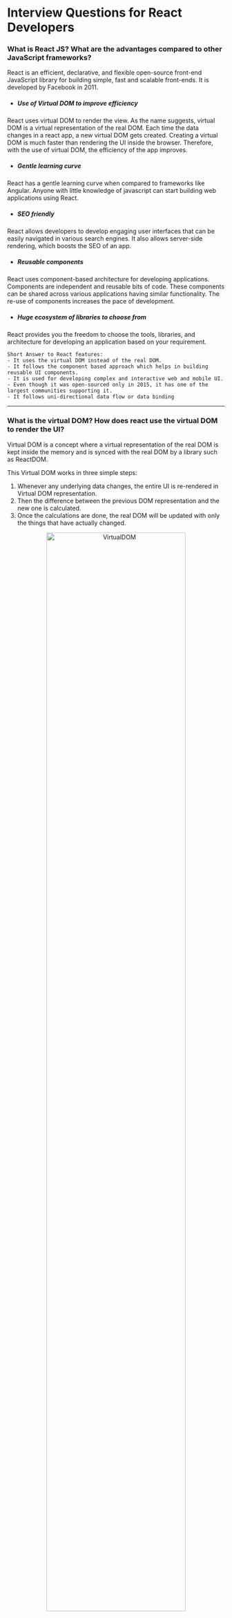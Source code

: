 # Interview Questions for React Developers

### What is React JS? What are the advantages compared to other JavaScript frameworks?
React is an efficient, declarative, and flexible open-source front-end JavaScript library for building simple, fast and scalable front-ends. It is developed by Facebook in 2011.

- ##### Use of Virtual DOM to improve efficiency
React uses virtual DOM to render the view. As the name suggests, virtual DOM is a virtual representation of the real DOM. Each time the data changes in a react app, a new virtual DOM gets created. Creating a virtual DOM is much faster than rendering the UI inside the browser. Therefore, with the use of virtual DOM, the efficiency of the app improves.
- ##### Gentle learning curve
React has a gentle learning curve when compared to frameworks like Angular. Anyone with little knowledge of javascript can start building web applications using React.
- ##### SEO friendly
React allows developers to develop engaging user interfaces that can be easily navigated in various search engines. It also allows server-side rendering, which boosts the SEO of an app.
- ##### Reusable components
React uses component-based architecture for developing applications. Components are independent and reusable bits of code. These components can be shared across various applications having similar functionality. The re-use of components increases the pace of development.
- ##### Huge ecosystem of libraries to choose from
React provides you the freedom to choose the tools, libraries, and architecture for developing an application based on your requirement.

```
Short Answer to React features:
- It uses the virtual DOM instead of the real DOM.
- It follows the component based approach which helps in building reusable UI components.
- It is used for developing complex and interactive web and mobile UI.
- Even though it was open-sourced only in 2015, it has one of the largest communities supporting it.
- It follows uni-directional data flow or data binding
```
---
### What is the virtual DOM? How does react use the virtual DOM to render the UI?
Virtual DOM is a concept where a virtual representation of the real DOM is kept inside the memory and is synced with the real DOM by a library such as ReactDOM.

This Virtual DOM works in three simple steps:

1. Whenever any underlying data changes, the entire UI is re-rendered in Virtual DOM representation.
2. Then the difference between the previous DOM representation and the new one is calculated.
3. Once the calculations are done, the real DOM will be updated with only the things that have actually changed.

<center>
<img src="https://res.cloudinary.com/practicaldev/image/fetch/s--rorQuVGd--/c_limit%2Cf_auto%2Cfl_progressive%2Cq_auto%2Cw_880/https://thepracticaldev.s3.amazonaws.com/i/d5amy5j4ly0ruq1inyet.png" alt="VirtualDOM" width="80%"/>
</center>

### What are React components? What is a state in React?
When it comes to using React, everything boils down to components. In simple words, “Components are the construction blocks of a React application’s UI. These components split up the entire UI into several small, independent, and reusable pieces. Then it renders each of these components independent of each other without affecting the rest of the UI.”

Then again, “States are the heart of React components. States are the source of data and must be kept as simple as possible. Basically, states are the objects which determine components rendering and behavior. They are mutable unlike the props and create dynamic and interactive components. They are accessed via `this.state()`.”

### What are stateless components?
Stateless components are nothing more than pure functions that render DOM-based solely on the properties provided to them. They do not have the authority to change the state.

### What is a JSX?
JSX stands for JavaScript XML.

It allows us to write HTML inside JavaScript and place them in the DOM without using functions like `appendChild( )` or `createElement( )`.

As stated in the official docs of React, JSX provides syntactic sugar for `React.createElement( )` function.

### What do you understand by refs in React?
Refs are a way for you to get a handle back to the component you've created

It makes it possible to store a reference to a particular React element or component returned by the component render() configuration function. 

### When you need refs?
- Managing focus, text selection, or media playback.
- Integrating with third-party DOM libraries.
- Triggering imperative animations.

### What are the different phases of React component’s lifecycle?
There are three different phases of React component’s lifecycle:

> - Mounting: the component is added to the DOM
> - Updating: the component is updated when there is a change in its props or state
> - Unmounting: the component is removed from the DOM

### What is the difference between a Container and a Component?
> "Components are the construction blocks of a React application's UI" and
    they use the data passed from props, whereas Containers fetch or update data
    in store, so they connect react and redux.

---
---

<center>🤘🏼🤘🏼🤘🏼🤘🏼🤘🏼🤘🏼🤘🏼🤘🏼🤘🏼🤘🏼</center>

---
---

# Interview Challenges for React Developers

### A) Add and Delete Items From the List 
In this challenge, the developer has to create an input field with a button.

When the button is clicked, the text in the input field should be added below in a list. Moreover, whenever any list item is clicked, it should be removed from the list. 

The motive of this challenge is to check how good the developer is with forms, state, and lists. 

### B) Displaying Data Coming From an API
In this coding challenge, you will be provided with an API that will return some data, maybe, an array of objects. You have to display the data in the UI.

The main motive here is to check how and where the API is called by the developer. In React, there are two ways to call APIs.

- Axios
- fetch API

### C) Create a Higher-Order Component to reuse component logic
In this coding challenge, you might be asked to create three different components that have similar component logic. So you have to create a Higher-Order Component that will have the component logic and it will be reused by the other three components. 

For this challenge, you have three components, each containing a button that increments the value in the state by a specific number. Suppose, three components are:

- “ComponentA” where the button increments the value by two.
- “ComponentB” where the button increments the value by twenty.
- “ComponentC” where the button increments the value by two hundred.

### D) Implementing and using Redux 
In this coding challenge, the interviewer wants to check how you implement and use Redux. So, you might be provided with a basic React application with two components - one that will contain the buttons to increment and decrement the global state and another to display the value.

### E) **Share data among components without using props and Redux
In this coding challenge, the interview might give you a React application with multiple nested components like the following.

> A ──► B ─────► C
> &nbsp;&nbsp;&nbsp;&nbsp;&nbsp;&nbsp;&nbsp;&nbsp;&nbsp;&nbsp;&nbsp;&nbsp;&nbsp;&nbsp;│
> &nbsp;&nbsp;&nbsp;&nbsp;&nbsp;&nbsp;&nbsp;&nbsp;&nbsp;&nbsp;&nbsp;&nbsp;&nbsp;&nbsp;└─────► D

Suppose there is an object in component “A” and it is required in “C” and “D”.

    We use useContext. First we create a context where there's a value 
    we want to pass. Then we create a provider and wrap a child component
    with that provider. Finally, we use the data by declaring a useContext.
    (An example code is in challengeE)# a0521_react_goto
# a0521_react_goto
